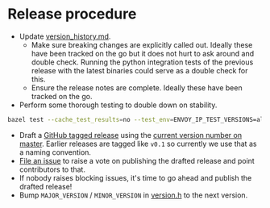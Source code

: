 # Release procedure

- Update [version_history.md](docs/root/version_history.md).
  - Make sure breaking changes are explicitly called out.
    Ideally these have been tracked on the go but it does not hurt to ask around and double
    check. Running the python integration tests of the previous release with the latest binaries could serve as a double check for this.
  - Ensure the release notes are complete. Ideally these have been tracked on the go.
- Perform some thorough testing to double down on stability.

```bash
bazel test --cache_test_results=no --test_env=ENVOY_IP_TEST_VERSIONS=all --runs_per_test=1000 --jobs 50 -c dbg --local_resources 20000,20,0.25 //test:*
```

- Draft a [GitHub tagged release](https://github.com/envoyproxy/nighthawk/releases/new) using the [current version number on master]((include/nighthawk/common/version.h)). Earlier releases are tagged like `v0.1` so currently we use that as a naming convention.
- [File an issue](https://github.com/envoyproxy/nighthawk/issues/new?title=[VOTE]+Release+v0.x&body=Release%20X%20is%20ready%20for%20review.%20Please%20take%20a%20look%20and%20vote!) to raise a vote on publishing the drafted release and point contributors to that.
- If nobody raises blocking issues, it's time to go ahead and publish the drafted release!
- Bump `MAJOR_VERSION` / `MINOR_VERSION` in [version.h](include/nighthawk/common/version.h) to the next version.
